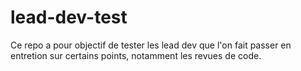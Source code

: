 # lead-dev-test

Ce repo a pour objectif de tester les lead dev que l'on fait passer en entretion sur certains points, notamment les revues de code.
